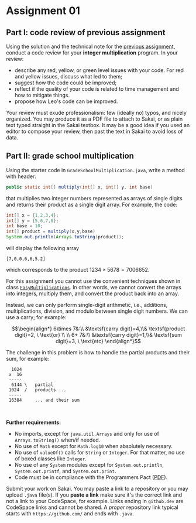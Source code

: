 # Assignment 01

## Part I: code review of previous assignment

Using the solution and the technical note for the [previous assignment](https://github.com/edu-luc-cs-leo/comp271f24-01/tree/main/01-large-number-multiplication#part-ii-grade-school-multiplication), conduct a code review for your **integer multiplication** program. In your review:

* describe any red, yellow, or green level issues with your code. For red and yellow issues, discuss what led to them;
* suggest how the code could be improved;
* reflect if the quality of your code is related to time management and how to mitigate things.
* propose how Leo's code can be improved.

Your review must exude professionalism: few (ideally no) typos, and nicely organized. You may produce it as a PDF file to attach to Sakai, or as plain text typed straight in the Sakai textbox. It may be a good idea if you used an editor to compose your review, then past the text in Sakai to avoid loss of data.

## Part II: grade school multiplication

Using the starter code in ``GradeSchoolMultiplication.java``, write a method with header:
```java
public static int[] multiply(int[] x, int[] y, int base)
```
that multiplies two integer numbers represented as arrays of single digits and returns their product as a single digit array. For example, the code:
```java
int[] x = {1,2,3,4};
int[] y = {5,6,7,8};
int base = 10;
int[] product = multiply(x,y,base)
System.out.println(Arrays.toString(product));
```
will display the following array
```
[7,0,0,6,6,5,2]
```
which corresponds to the product $1234\times 5678=7006652$.

For this assignment you cannot use the convenient techniques shown in class [`EasyMultiplications`](./EasyMultiplications.java). In other words, we cannot convert the arrays into integers, multiply them, and convert the product back into an array.

Instead, we can only perform single-digit arithmetic, i.e., additions, multiplications, division, and modulo between single digit numbers. We can use a carry; for example:

```math
\begin{align*}
6\times 7&:\\ &\textsf{carry digit}=4,\\& \textsf{product digit}=2, \ \text{or} \\ \\
6+ 7&:\\ &\textsf{carry digit}=1,\\& \textsf{sum digit}=3, \ \text{etc}
\end{align*}
```

The challenge in this problem is how to handle the partial products and their sum, for example:
```
  1024
 x  16
 -----
  6144 \   partial
 1024  /   products ...
 -----
 16384     ... and their sum
```
<br/>

**Further requirements:**

* No imports, except for `java.util.Arrays` and only for use of `Arrays.toString()` when/if needed.
* No use of `Math` except for `Math.log10` when absolutely necessary.
* No use of `valueOf()` calls for `String` or `Integer`. For that matter, no use of boxed classes like `Integer`.
* No use of any `System` modules except for `System.out.println`, `System.out.printf`, and `System.out.print`.
* Code must be in compliance with the Programmers Pact ([PDF](../misc/ProgrammerPact.pdf)).

Submit your work on Sakai. You may paste a link to a repository or you may upload ``.java`` file(s). If you **paste a link** make sure it's the correct link and not a link to your CodeSpace, for example. Links ending in ``github.dev`` are CodeSpace links and cannot be shared. A *proper* repository link typical starts with ``https://github.com/`` and ends with ``.java``.